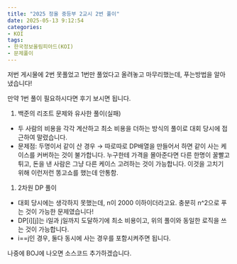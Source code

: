 ```yaml
---
title: "2025 정올 중등부 2교시 2번 풀이"
date: 2025-05-13 9:12:54
categories:
- KOI
tags:
- 한국정보올림피아드(KOI)
- 문제풀이
---
```

저번 게시물에 2번 못풀었고 1번만 풀었다고 올려놓고 마무리했는데, 푸는방법을 알아냈습니다!

만약 1번 풀이 필요하시다면 후기 보시면 됩니다.

1. 백준의 리조트 문제와 유사한 풀이(실패)
- 두 사람의 비용을 각각 계산하고 최소 비용을 더하는 방식의 풀이로 대회 당시에 접근하여 말렸습니다.
- 문제점: 두명이서 같이 산 경우 → 따로따로 DP배열을 만들어서 하면 같이 사는 케이스를 커버하는 것이 불가합니다. 누구한테 가격을 몰아준다면 다른 한명이 꿀빨고 튀고, 돈을 낸 사람은 그냥 다른 케이스 고려하는 것이 가능합니다. 이것을 고치기 위해 이런저런 똥고쇼를 했는데 안통함.

1. 2차원 DP 풀이
- 대회 당시에는 생각하지 못했는데, n이 2000 이하이더라고요. 충분히 n^2으로 푸는 것이 가능한 문제였습니다!
- DP[i][j]는 i일과 j일까지 도달하기에 최소 비용이고, 위의 풀이와 동일한 로직을 쓰는 것이 가능합니다.
- i==j인 경우, 둘다 동시에 사는 경우를 포함시켜주면 됩니다.

나중에 BOJ에 나오면 소스코드 추가하겠습니다. 
